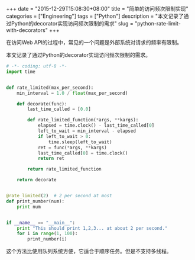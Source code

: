+++
date = "2015-12-29T15:08:30+08:00"
title = "简单的访问频次限制实现"
categories = ["Engineering"]
tags = ["Python"]
description = "本文记录了通过Python的decorator实现访问频次限制的需求"
slug = "python-rate-limit-with-decorators"
+++

在访问Web API的过程中，常见的一个问题是外部系统对请求的频率有限制。

本文记录了通过Python的decorator实现访问频次限制的需求。

``` Python
# -*- coding: utf-8 -*-
import time


def rate_limited(max_per_second):
    min_interval = 1.0 / float(max_per_second)

    def decorate(func):
        last_time_called = [0.0]

        def rate_limited_function(*args, **kargs):
            elapsed = time.clock() - last_time_called[0]
            left_to_wait = min_interval - elapsed
            if left_to_wait > 0:
                time.sleep(left_to_wait)
            ret = func(*args, **kargs)
            last_time_called[0] = time.clock()
            return ret

        return rate_limited_function

    return decorate


@rate_limited(2)  # 2 per second at most
def print_number(num):
    print num


if __name__ == "__main__":
    print "This should print 1,2,3... at about 2 per second."
    for i in range(1, 100):
        print_number(i)
```

这个方法比使用队列系统方便，它适合于顺序任务。但是不支持多线程。